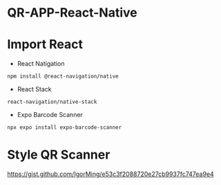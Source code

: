 # QR-APP-React-Native

# Import React
- React Natigation 
```
npm install @react-navigation/native
```

- React Stack
```
react-navigation/native-stack
```
- Expo Barcode Scanner 
```
npx expo install expo-barcode-scanner
```

# Style QR Scanner 
https://gist.github.com/IgorMing/e53c3f2088720e27cb9937fc747ea9e4
